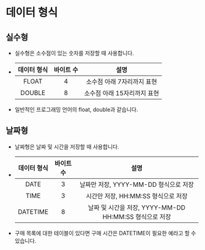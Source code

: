 # 데이터 형식

## 실수형

- 실수형은 소수점이 있는 숫자를 저장할 때 사용합니다.

- | 데이터 형식 | 바이트 수 |            설명             |
  | :---------: | :-------: | :-------------------------: |
  |    FLOAT    |     4     | 소수점 아래 7자리까지 표현  |
  |   DOUBLE    |     8     | 소수점 아래 15자리까지 표현 |

- 일반적인 프로그래밍 언어의 float, double과 같습니다.

## 날짜형

- 날짜형은 날짜 및 시간을 저장할 때 사용합니다.

- | 데이터 형식 | 바이트 수 |                          설명                          |
  | :---------: | :-------: | :----------------------------------------------------: |
  |    DATE     |     3     |         날짜만 저장, YYYY-MM-DD 형식으로 저장          |
  |    TIME     |     3     |          시간만 저장, HH:MM:SS 형식으로 저장           |
  |  DATETIME   |     8     | 날짜 및 시간을 저장, YYYY-MM-DD HH:MM:SS 형식으로 저장 |

- 구매 목록에 대한 테이블이 있다면 구매 시간은 DATETIME이 필요한 예라고 할 수 있습니다.
